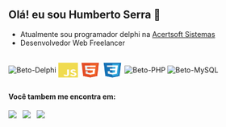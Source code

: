 ## Olá! eu sou Humberto Serra 👋

<!--div align="center">
  <a href="https://github.com/humbertoserra">
  <img height="180em" src="https://github-readme-stats.vercel.app/api?username=humbertoserra&show_icons=true&theme=dark&include_all_commits=true&count_private=true" />
  <img height="180em" src="https://github-readme-stats.vercel.app/api/top-langs/?username=humbertoserra&layout=compact&langs_count=7&theme=dark"/>
</div-->
- Atualmente sou programador delphi na [Acertsoft Sistemas](https://acertsoft.com.br)
- Desenvolvedor Web Freelancer
<div style="display: inline_block"><br>
  <img align="center" alt="Beto-Delphi" height="30" width="30" src="https://i0.wp.com/blogs.embarcadero.com/wp-content/uploads/2022/03/delphi-logo-1024-2643841.png" />
  <img align="center" alt="Beto-Js" height="30" width="40" src="https://raw.githubusercontent.com/devicons/devicon/master/icons/javascript/javascript-plain.svg">
  <img align="center" alt="Beto-HTML" height="30" width="40" src="https://raw.githubusercontent.com/devicons/devicon/master/icons/html5/html5-original.svg">
  <img align="center" alt="Beto-CSS" height="30" width="40" src="https://raw.githubusercontent.com/devicons/devicon/master/icons/css3/css3-original.svg">
  <img align="center" alt="Beto-PHP" height="40" width="50" src="https://cdn.jsdelivr.net/gh/devicons/devicon/icons/php/php-original.svg" />  
  <img align="center" alt="Beto-MySQL" height="40" width="50" src="https://cdn.jsdelivr.net/gh/devicons/devicon/icons/mysql/mysql-original-wordmark.svg" />
</div>

##

#### Você tambem me encontra em:
<div>
  <a href="https://instagram.com/humbertofernandesserra" target="_blank"><img src="https://img.shields.io/badge/-Instagram-%23E4405F?style=for-the-badge&logo=instagram&logoColor=white" target="_blank"></a>&nbsp;&nbsp;
  <a href = "mailto:humbertoserra@gmail.com"><img src="https://img.shields.io/badge/Gmail-D14836?style=for-the-badge&logo=gmail&logoColor=white" target="_blank"></a>&nbsp;&nbsp;
  <a href="https://www.linkedin.com/in/humbertoserra" target="_blank"><img src="https://img.shields.io/badge/-LinkedIn-%230077B5?style=for-the-badge&logo=linkedin&logoColor=white" target="_blank"></a>&nbsp;&nbsp; 
  <a href="https://twitter.com/HumbertoFSerra" target='_blank"><img src="https://img.shields.io/badge/Twitter-%231DA1F2.svg?style=for-the-badge&logo=Twitter&logoColor=white" target="_blank"></a>
</div>
